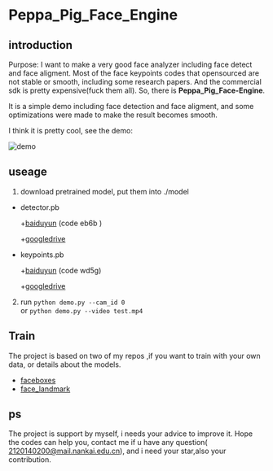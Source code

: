 # Peppa_Pig_Face_Engine


## introduction

Purpose: I want to make a very good face analyzer including face detect and face aligment. Most of the face keypoints codes that opensourced are not stable or smooth, including some research papers. And the commercial sdk is pretty expensive(fuck them all). So, there is **Peppa_Pig_Face-Engine**.  



It is a simple demo including face detection and face aligment, and some optimizations were made to make the result becomes smooth.


I think it is pretty cool, see the demo:

![demo](https://github.com/610265158/simpleface-engine/blob/master/figure/sample.gif)


## useage

1. download pretrained model, put them into ./model
+ detector.pb

   +[baiduyun](https://pan.baidu.com/s/1DzbFYjcjcbXO4C494IB2TA) (code eb6b )
   
   +[googledrive](https://drive.google.com/drive/folders/1mV7I9UR_DjF91Wd2P6TqMQhMIOpcBWRJ?usp=sharing) 
+ keypoints.pb

    +[baiduyun](https://pan.baidu.com/s/1jPW9cq9V9sJDrcrtcqpmLQ)  (code wd5g)
    
    +[googledrive](https://drive.google.com/drive/folders/1YHtaLkalAqURbkIYYJBLf6HJZzd6vzOG?usp=sharing)
2. run `python demo.py --cam_id 0`    
   or  `python demo.py --video test.mp4`


##  Train
The project is based on two of my repos ,if you want to train with your own data, or details about the models.

 + [faceboxes](https://github.com/610265158/faceboxes-tensorflow.git)
 + [face_landmark](https://github.com/610265158/face_landmark.git)


## ps
The project is support by myself, i needs your advice to improve it.
Hope the codes can help you, contact me if u have any question( 2120140200@mail.nankai.edu.cn), and i need your star,also your contribution.

